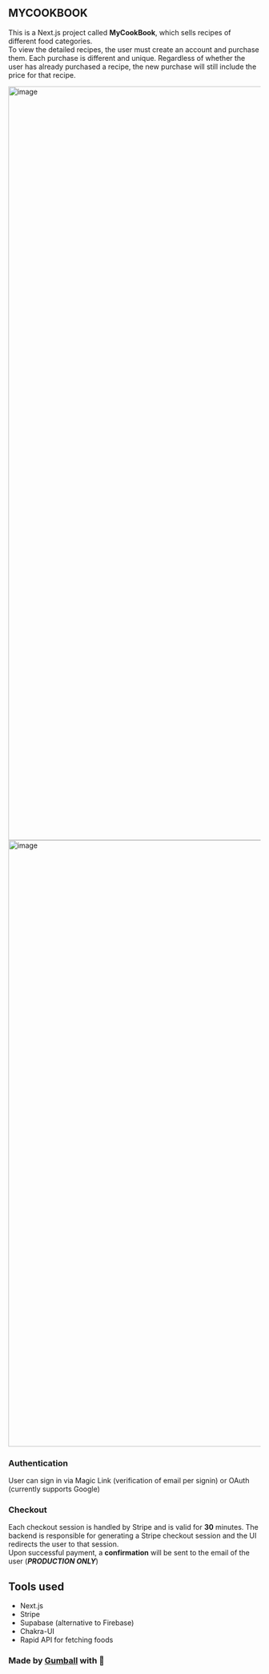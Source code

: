 ## MYCOOKBOOK

This is a Next.js project called __MyCookBook__, which sells recipes of different food categories.\
To view the detailed recipes, the user must create an account and purchase them.
Each purchase is different and unique. Regardless of whether the user has already purchased a recipe, the new purchase will still
include the price for that recipe.

<img width="1505" alt="image" src="https://user-images.githubusercontent.com/64393177/192123279-92bfba22-00f3-468d-8d45-274bb87edd7d.png">

<img width="1211" alt="image" src="https://user-images.githubusercontent.com/64393177/192123342-9aa25b56-7404-4be7-a994-992316373869.png">


### Authentication

User can sign in via Magic Link (verification of email per signin) or OAuth (currently supports Google)

### Checkout

Each checkout session is handled by Stripe and is valid for __30__ minutes. The backend is responsible for generating a Stripe
checkout session and the UI redirects the user to that session.\
Upon successful payment, a __confirmation__ will be sent to the email of the user (*__PRODUCTION ONLY__*)

## Tools used

- Next.js
- Stripe
- Supabase (alternative to Firebase)
- Chakra-UI
- Rapid API for fetching foods

### Made by [Gumball](https://github.com/gumball09) with :purple_heart:
